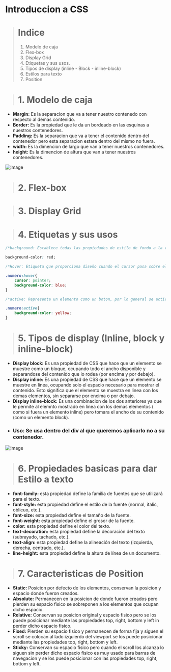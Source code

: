 # Introduccion a CSS
> # Indice
> 1. Modelo de caja
> 2. Flex-box
> 3. Display Grid
> 4. Etiquetas y sus usos.
> 5. Tipos de display (inline - Block - inline-block)
> 6. Estilos para texto
> 7. Position

> # 1. Modelo de caja
- **Margin:** Es la separacion que va a tener nuestro contenedo con respecto al demas contenido.
- **Border:** Es la propiedad que le da un bordeado en las esquinas a nuestros contenedores.
- **Padding:** Es la separacion que va a tener el contenido dentro del contenedor pero esta separacion estara dentro del mismo no fuera.
- **width:** Es la dimencion de largo que van a tener nuestros contenedores.
- **height:** Es la dimencion de altura que van a tener nuestros contenedores.

![image](https://user-images.githubusercontent.com/66334502/208677952-f2122f38-69e6-478a-a5c4-a42fb01580f1.png)

> # 2. Flex-box

> # 3. Display Grid

> # 4. Etiquetas y sus usos
```css
/*background: Establece todas las propiedades de estilo de fondo a la vez, como el color, la imagen, el origen y el tamaño o el metodo de repeticion*/

background-color: red;

/*Hover: Etiqueta que proporciona diseño cuando el cursor pasa sobre el contenido*/

.numero:hover{
    cursor: pointer;
    background-color: blue;
}

/*active: Representa un elemento como un boton, por lo general se activa cuando el usuario preciona el boton principal del mouse*/

.numero:active{
    background-color: yellow;
}
```
> # 5. Tipos de display (Inline, block y inline-block)

- **Display block:** Es una propiedad de CSS que hace que un elemento se muestre como un bloque, ocupando todo el ancho disponible y separandose del contenido que lo rodea (por encima y por debajo).
- **Display inline:** Es una propiedad de CSS que hace que un elemento se muestre en linea, ocupando solo el espacio necesario para mostrar el contenido. Esto significa que el elemento se muestra en linea con los demas elementos, sin separarse por encima o por debajo.
- **Display inline-block:** Es una combinacion de los dos anteriores ya que le permite al elemnto mostrado en linea con los demas elementos ( como si fuera un elemento inline) pero tomara el ancho de su contenido (como un elemento block).
- ### Uso: Se usa dentro del div al que queremos aplicarlo no a su contenedor.
![image](https://user-images.githubusercontent.com/66334502/208765406-cb82295f-56b6-473b-b75a-38352f6db7c4.png)

> # 6. Propiedades basicas para dar Estilo a texto

- **font-family:** esta propiedad define la familia de fuentes que se utilizará para el texto. 
- **font-style:** esta propiedad define el estilo de la fuente (normal, italic, oblicuo, etc.).
- **font-size:** esta propiedad define el tamaño de la fuente.
- **font-weight:** esta propiedad define el grosor de la fuente.
- **color:** esta propiedad define el color del texto.
- **text-decoration:** esta propiedad define la decoración del texto (subrayado, tachado, etc.).
- **text-align:** esta propiedad define la alineación del texto (izquierda, derecha, centrado, etc.).
- **line-height:** esta propiedad define la altura de línea de un documento.

> # 7. Caracteristicas de Position

- **Static:** Posicion por defecto de los elementos, conservan la posicion y espacio donde fueron creados.
- **Absolute:** Permanecen en la posicion de donde fueron creados pero pierden su espacio fisico se sobreponen a los elementos que ocupan dicho espacio.
- **Relative:** Conservan su posicion original y espacio fisico pero se los puede posicionar mediante las propiedades top, right, bottom y left in perder dicho espacio fisico.
- **Fixed:** Pierden su espacio fisico y permanecen de forma fija y siguen el scroll se colocan al lado izquierdo del viewport se los puede posicionar mediante las propiedades top, right, bottom y left.
- **Sticky:** Conservan su espacio fisico pero cuando el scroll los alcanza lo siguen sin perder dicho espacio fisico es muy usado para barras de navegacion y se los puede posicionar con las propiedades top, right, bottom y left.
















